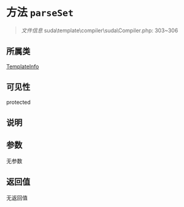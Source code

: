 # 方法 `parseSet`

> *文件信息* suda\template\compiler\suda\Compiler.php: 303~306

## 所属类 

[TemplateInfo](../TemplateInfo.md)

## 可见性

 protected 

## 说明



## 参数


无参数


## 返回值

无返回值
